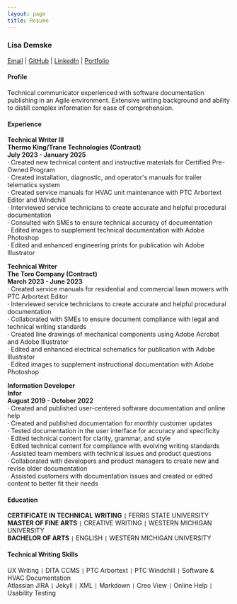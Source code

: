 ```yaml
---
layout: page
title: Resume
---
```


### Lisa Demske  
[Email](mailto:lisademske@yahoo.com) | [GitHub](https://ldemske.github.io/) | [LinkedIn](https://linkedin.com/in/lisademske) | [Portfolio](https://lisademske.journoportfolio.com/) 

#### Profile  

Technical communicator experienced with software documentation publishing in an Agile environment. Extensive writing background and ability to distill complex information for ease of comprehension. 

#### Experience  

**Technical Writer III**  
**Thermo King/Trane Technologies (Contract)**  
**July 2023 - January 2025**  
· Created new technical content and instructive materials for Certified Pre-Owned Program  
· Created installation, diagnostic, and operator's manuals for trailer telematics system  
·	Created service manuals for HVAC unit maintenance with PTC Arbortext Editor and Windchill  
·	Interviewed service technicians to create accurate and helpful procedural documentation  
·	Consulted with SMEs to ensure technical accuracy of documentation  
· Edited images to supplement technical documentation with Adobe Photoshop  
· Edited and enhanced engineering prints for publication wih Adobe Illustrator  

**Technical Writer**  
**The Toro Company (Contract)**  
**March 2023 - June 2023**  
·	Created service manuals for residential and commercial lawn mowers with PTC Arbortext Editor  
·	Interviewed service technicians to create accurate and helpful procedural documentation  
·	Collaborated with SMEs to ensure document compliance with legal and technical writing standards  
·	Created line drawings of mechanical components using Adobe Acrobat and Adobe Illustrator  
·	Edited and enhanced electrical schematics for publication with Adobe Illustrator  
·	Edited images to supplement instructional documentation with Adobe Photoshop
  
**Information Developer  
Infor  
August 2019 - October 2022**  
·	Created and published user-centered software documentation and online help  
·	Created and published documentation for monthly customer updates  
·	Tested documentation in the user interface for accuracy and specificity  
·	Edited technical content for clarity, grammar, and style  
·	Edited technical content for compliance with evolving writing standards  
·	Assisted team members with technical issues and product questions  
·	Collaborated with developers and product managers to create new and revise older documentation  
·	Assisted customers with documentation issues and created or edited content to better fit their needs

#### Education  

**CERTIFICATE IN TECHNICAL WRITING** ```|``` FERRIS STATE UNIVERSITY  
**MASTER OF FINE ARTS** ```|``` CREATIVE WRITING ```|``` WESTERN MICHIGAN UNIVERSITY  
**BACHELOR OF ARTS** ```|``` ENGLISH ```|``` WESTERN MICHIGAN UNIVERSITY

#### Technical Writing Skills  

UX Writing ```|``` DITA CCMS ```|``` PTC Arbortext ```|``` PTC Windchill ```|``` Software & HVAC Documentation     
Atlassian JIRA ```|``` Jekyll ```|``` XML ```|``` Markdown ```|``` Creo View ```|``` Online Help ```|``` Usability Testing



 

